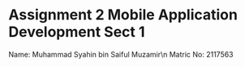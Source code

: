 # Assignment 2 Mobile Application Development Sect 1

Name: Muhammad Syahin bin Saiful Muzamir\n
Matric No: 2117563
